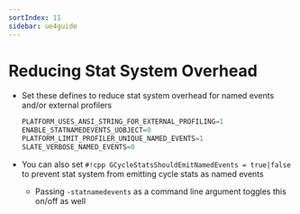 ```yaml
---
sortIndex: 11
sidebar: ue4guide
---
```


# Reducing Stat System Overhead

- Set these defines to reduce stat system overhead for named events and/or external profilers

  ```cpp
  PLATFORM_USES_ANSI_STRING_FOR_EXTERNAL_PROFILING=1
  ENABLE_STATNAMEDEVENTS_UOBJECT=0
  PLATFORM_LIMIT_PROFILER_UNIQUE_NAMED_EVENTS=1
  SLATE_VERBOSE_NAMED_EVENTS=0
  ```

- You can also set `#!cpp GCycleStatsShouldEmitNamedEvents = true|false` to prevent stat system from emitting cycle stats as named events
  - Passing `-statnamedevents` as a command line argument toggles this on/off as well
